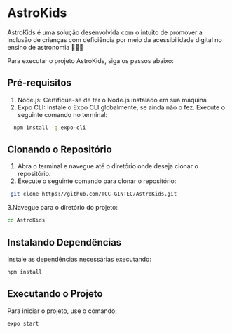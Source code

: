 # AstroKids

AstroKids é uma solução desenvolvida com o intuito de promover a inclusão de crianças com deficiência por meio da acessibilidade digital no ensino de astronomia 🚀👩‍🚀

Para executar o projeto AstroKids, siga os passos abaixo:

## Pré-requisitos

1. Node.js: Certifique-se de ter o Node.js instalado em sua máquina
2. Expo CLI: Instale o Expo CLI globalmente, se ainda não o fez. Execute o seguinte comando no terminal:

 ```Bash
   npm install -g expo-cli
```

## Clonando o Repositório

1. Abra o terminal e navegue até o diretório onde deseja clonar o repositório.
2. Execute o seguinte comando para clonar o repositório:

```Bash
 git clone https://github.com/TCC-GINTEC/AstroKids.git
```
3.Navegue para o diretório do projeto:

```Bash
cd AstroKids
```
## Instalando Dependências

Instale as dependências necessárias executando:

```Bash
npm install
```
## Executando o Projeto

Para iniciar o projeto, use o comando:

```Bash
expo start
```
